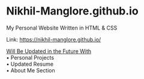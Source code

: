 # Nikhil-Manglore.github.io

My Personal Website Written in HTML & CSS

Link: https://nikhil-manglore.github.io/

<ins>Will Be Updated in the Future With</ins><br/>
• Personal Projects <br/>
• Updated Resume <br/>
• About Me Section <br/>



